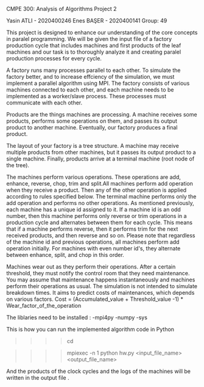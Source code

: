 CMPE 300: Analysis of Algorithms
Project 2

Yasin ATLI - 2020400246
Enes BAŞER - 2020400141
Group: 49

This project is designed to enhance our understanding of the core concepts in paralel programming. We will be given the input file of a factory production cycle that includes machines and first products of the leaf machines and our task is to thoroughly analyze it and creating paralel production processes for every cycle.

A factory runs many processes parallel to each other. To simulate the factory better, and to increase
effciency of the simulation, we must implement a parallel algorithm using MPI. The factory
consists of various machines connected to each other, and each machine needs to be implemented
as a worker/slave process. These processes must communicate with each other.

Products are the things machines are processing. A machine receives some products, performs
some operations on them, and passes its output product to another machine. Eventually, our
factory produces a final product.

The layout of your factory is a tree structure. A machine may receive multiple products from
other machines, but it passes its output product to a single machine. Finally, products arrive at a
terminal machine (root node of the tree).

The machines perform various operations. These operations are add, enhance, reverse, chop, trim
and split.All machines perform add operation when they receive a product. Then any of the other
operation is applied according to rules specified below. The terminal machine performs only the
add operation and performs no other operations. As mentioned previously, each machine has a
unique id assigned to it. If a machine id is an odd number, then this machine performs only
reverse or trim operations in a production cycle and alternates between them for each cycle. This
means that if a machine performs reverse, then it performs trim for the next received products,
and then reverse and so on. Please note that regardless of the machine id and previous operations,
all machines perform add operation initially. For machines with even number id's, they alternate
between enhance, split, and chop in this order.

Machines wear out as they perform their operations. After a certain threshold, they must notify
the control room that they need maintenance. You may assume that maintenance happens instantaneously and machines perform their operations as usual. The simulation is not intended to
simulate breakdown times. It aims to predict costs of maintenances, which depends on various
factors. Cost = (Accumulated_value + Threshold_value -1) * Wear_factor_of_the_operation

The liblaries need to be installed :
-mpi4py
-numpy
-sys


This is how you can run the implemented algorithm code in Python

>>>>  cd <where the unzipped file is>

>>>>  mpiexec -n 1 python hw.py <input_file_name> <output_file_name>

And the products of the clock cycles and the logs of the machines will be written in the output file . 
